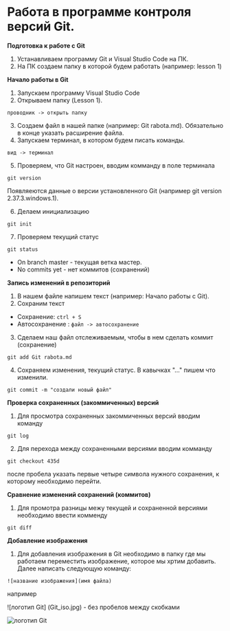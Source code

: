 # Работа в программе контроля версий Git.

**Подготовка к работе с Git**

1. Устанавливаем программу Git и Visual Studio Code на ПК.
2. На ПК создаем папку в которой будем работать (например: lesson 1)

**Начало работы в Git**

1. Запускаем программу Visual Studio Code
2. Открываем папку (Lesson 1). 

```проводник -> открыть папку```

3. Создаем файл в нашей папке (например: Git rabota.md). Обязательно в конце указать расширение файла.
4. Запускаем терминал, в котором будем писать команды. 

```вид -> терминал```

5. Проверяем, что Git настроен, вводим комманду в поле терминала
```
git version
```
Появляеются данные о версии установленного Git (например git version 2.37.3.windows.1).

6. Делаем инициализацию 
```
git init
```

7. Проверяем текущий статус
```
git status
```
* On branch master - текущая ветка мастер.
* No commits yet - нет коммитов (сохранений)

**Запись изменений в репозиторий**

1. В нашем файле напишем текст (например: Начало работы с Git). 
2. Сохраним текст

* Сохранение:   ```ctrl + S```
* Автосохранение :  ```файл -> автосохранение```

3. Сделаем наш файл отслеживаемым, чтобы в нем cделать коммит (сохранение)
```
git add Git rabota.md
```
4. Сохраняем изменения, текущий статус. В кавычках "..." пишем что изменили.
```
git commit -m "создали новый файл"
```
**Проверка сохраненных (закоммиченных) версий**

1. Для просмотра сохраненных закоммиченных версий вводим команду
```
git log
```
2. Для перехода между сохраненными версиями вводим комманду
```
git checkout 435d
```
после пробела указать первые четыре символа нужного сохранения, к которому необходимо перейти.

**Сравнение изменений сохранений (коммитов)**

1. Для промотра разницы межу текущей и сохраненной версиями необходимо ввести комменду
```
git diff
```
**Добавление изображения**

1. Для добавления изображения в Git необходимо в папку где мы работаем переместить изображение, которое мы хртим добавить. Далее написать следующую команду:
```
![название изображения](имя файла)
```
например

![логотип Git] (Git_iso.jpg) - без пробелов между скобками

![логотип Git](Git_iso.jpg)

